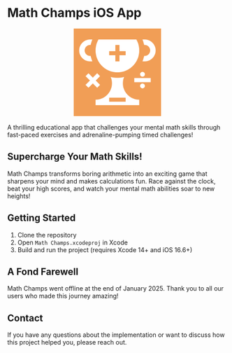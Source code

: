 # Math Champs iOS App

<p align="center">
  <img src="Math Champs/Assets.xcassets/AppIcon.appiconset/Math_Logo (5).png" width="200" alt="Math Champs Logo">
</p>

A thrilling educational app that challenges your mental math skills through fast-paced exercises and adrenaline-pumping timed challenges!

## Supercharge Your Math Skills!

Math Champs transforms boring arithmetic into an exciting game that sharpens your mind and makes calculations fun. Race against the clock, beat your high scores, and watch your mental math abilities soar to new heights!

## Getting Started

1. Clone the repository
2. Open `Math Champs.xcodeproj` in Xcode
3. Build and run the project (requires Xcode 14+ and iOS 16.6+)

## A Fond Farewell

Math Champs went offline at the end of January 2025. Thank you to all our users who made this journey amazing!

## Contact

If you have any questions about the implementation or want to discuss how this project helped you, please reach out.